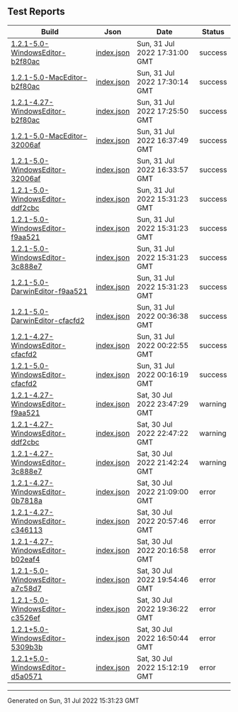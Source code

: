 ## Test Reports

| Build | Json | Date | Status |
| ----- | ---- | ---- | ------ |
| [1.2.1-5.0-WindowsEditor-b2f80ac](1.2.1-5.0-WindowsEditor-b2f80ac/index.html) | [index.json](1.2.1-5.0-WindowsEditor-b2f80ac/index.json) | Sun, 31 Jul 2022 17:31:00 GMT | success |
| [1.2.1-5.0-MacEditor-b2f80ac](1.2.1-5.0-MacEditor-b2f80ac/index.html) | [index.json](1.2.1-5.0-MacEditor-b2f80ac/index.json) | Sun, 31 Jul 2022 17:30:14 GMT | success |
| [1.2.1-4.27-WindowsEditor-b2f80ac](1.2.1-4.27-WindowsEditor-b2f80ac/index.html) | [index.json](1.2.1-4.27-WindowsEditor-b2f80ac/index.json) | Sun, 31 Jul 2022 17:25:50 GMT | success |
| [1.2.1-5.0-MacEditor-32006af](1.2.1-5.0-MacEditor-32006af/index.html) | [index.json](1.2.1-5.0-MacEditor-32006af/index.json) | Sun, 31 Jul 2022 16:37:49 GMT | success |
| [1.2.1-5.0-WindowsEditor-32006af](1.2.1-5.0-WindowsEditor-32006af/index.html) | [index.json](1.2.1-5.0-WindowsEditor-32006af/index.json) | Sun, 31 Jul 2022 16:33:57 GMT | success |
| [1.2.1-5.0-WindowsEditor-ddf2cbc](1.2.1-5.0-WindowsEditor-ddf2cbc/index.html) | [index.json](1.2.1-5.0-WindowsEditor-ddf2cbc/index.json) | Sun, 31 Jul 2022 15:31:23 GMT | success |
| [1.2.1-5.0-WindowsEditor-f9aa521](1.2.1-5.0-WindowsEditor-f9aa521/index.html) | [index.json](1.2.1-5.0-WindowsEditor-f9aa521/index.json) | Sun, 31 Jul 2022 15:31:23 GMT | success |
| [1.2.1-5.0-WindowsEditor-3c888e7](1.2.1-5.0-WindowsEditor-3c888e7/index.html) | [index.json](1.2.1-5.0-WindowsEditor-3c888e7/index.json) | Sun, 31 Jul 2022 15:31:23 GMT | success |
| [1.2.1-5.0-DarwinEditor-f9aa521](1.2.1-5.0-DarwinEditor-f9aa521/index.html) | [index.json](1.2.1-5.0-DarwinEditor-f9aa521/index.json) | Sun, 31 Jul 2022 15:31:23 GMT | success |
| [1.2.1-5.0-DarwinEditor-cfacfd2](1.2.1-5.0-DarwinEditor-cfacfd2/index.html) | [index.json](1.2.1-5.0-DarwinEditor-cfacfd2/index.json) | Sun, 31 Jul 2022 00:36:38 GMT | success |
| [1.2.1-4.27-WindowsEditor-cfacfd2](1.2.1-4.27-WindowsEditor-cfacfd2/index.html) | [index.json](1.2.1-4.27-WindowsEditor-cfacfd2/index.json) | Sun, 31 Jul 2022 00:22:55 GMT | success |
| [1.2.1-5.0-WindowsEditor-cfacfd2](1.2.1-5.0-WindowsEditor-cfacfd2/index.html) | [index.json](1.2.1-5.0-WindowsEditor-cfacfd2/index.json) | Sun, 31 Jul 2022 00:16:19 GMT | success |
| [1.2.1-4.27-WindowsEditor-f9aa521](1.2.1-4.27-WindowsEditor-f9aa521/index.html) | [index.json](1.2.1-4.27-WindowsEditor-f9aa521/index.json) | Sat, 30 Jul 2022 23:47:29 GMT | warning |
| [1.2.1-4.27-WindowsEditor-ddf2cbc](1.2.1-4.27-WindowsEditor-ddf2cbc/index.html) | [index.json](1.2.1-4.27-WindowsEditor-ddf2cbc/index.json) | Sat, 30 Jul 2022 22:47:22 GMT | warning |
| [1.2.1-4.27-WindowsEditor-3c888e7](1.2.1-4.27-WindowsEditor-3c888e7/index.html) | [index.json](1.2.1-4.27-WindowsEditor-3c888e7/index.json) | Sat, 30 Jul 2022 21:42:24 GMT | warning |
| [1.2.1-4.27-WindowsEditor-0b7818a](1.2.1-4.27-WindowsEditor-0b7818a/index.html) | [index.json](1.2.1-4.27-WindowsEditor-0b7818a/index.json) | Sat, 30 Jul 2022 21:09:00 GMT | error |
| [1.2.1-4.27-WindowsEditor-c346113](1.2.1-4.27-WindowsEditor-c346113/index.html) | [index.json](1.2.1-4.27-WindowsEditor-c346113/index.json) | Sat, 30 Jul 2022 20:57:46 GMT | error |
| [1.2.1-4.27-WindowsEditor-b02eaf4](1.2.1-4.27-WindowsEditor-b02eaf4/index.html) | [index.json](1.2.1-4.27-WindowsEditor-b02eaf4/index.json) | Sat, 30 Jul 2022 20:16:58 GMT | error |
| [1.2.1-5.0-WindowsEditor-a7c58d7](1.2.1-5.0-WindowsEditor-a7c58d7/index.html) | [index.json](1.2.1-5.0-WindowsEditor-a7c58d7/index.json) | Sat, 30 Jul 2022 19:54:46 GMT | error |
| [1.2.1-5.0-WindowsEditor-c3526ef](1.2.1-5.0-WindowsEditor-c3526ef/index.html) | [index.json](1.2.1-5.0-WindowsEditor-c3526ef/index.json) | Sat, 30 Jul 2022 19:36:22 GMT | error |
| [1.2.1+5.0-WindowsEditor-5309b3b](1.2.1+5.0-WindowsEditor-5309b3b/index.html) | [index.json](1.2.1+5.0-WindowsEditor-5309b3b/index.json) | Sat, 30 Jul 2022 16:50:44 GMT | error |
| [1.2.1+5.0-WindowsEditor-d5a0571](1.2.1+5.0-WindowsEditor-d5a0571/index.html) | [index.json](1.2.1+5.0-WindowsEditor-d5a0571/index.json) | Sat, 30 Jul 2022 15:12:19 GMT | error |

---

Generated on Sun, 31 Jul 2022 15:31:23 GMT


